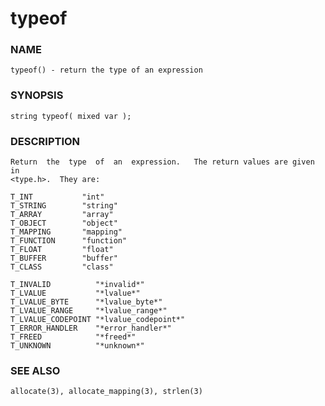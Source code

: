 # typeof

### NAME

    typeof() - return the type of an expression

### SYNOPSIS

    string typeof( mixed var );

### DESCRIPTION

    Return  the  type  of  an  expression.   The return values are given in
    <type.h>.  They are:

    T_INT           "int"
    T_STRING        "string"
    T_ARRAY         "array"
    T_OBJECT        "object"
    T_MAPPING       "mapping"
    T_FUNCTION      "function"
    T_FLOAT         "float"
    T_BUFFER        "buffer"
    T_CLASS         "class"

    T_INVALID          "*invalid*"
    T_LVALUE           "*lvalue*"
    T_LVALUE_BYTE      "*lvalue_byte*"
    T_LVALUE_RANGE     "*lvalue_range*"
    T_LVALUE_CODEPOINT "*lvalue_codepoint*"
    T_ERROR_HANDLER    "*error_handler*"
    T_FREED            "*freed*"
    T_UNKNOWN          "*unknown*"

### SEE ALSO

    allocate(3), allocate_mapping(3), strlen(3)


